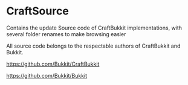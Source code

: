 CraftSource
===========

Contains the update Source code of CraftBukkit implementations, with several folder renames to make browsing easier

All source code belongs to the respectable authors of CraftBukkit and Bukkit.

https://github.com/Bukkit/CraftBukkit

https://github.com/Bukkit/Bukkit
